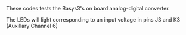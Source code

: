 These codes tests the Basys3's on board analog-digital converter.

The LEDs will light corresponding to an input voltage in pins J3 and K3 (Auxillary Channel 6)